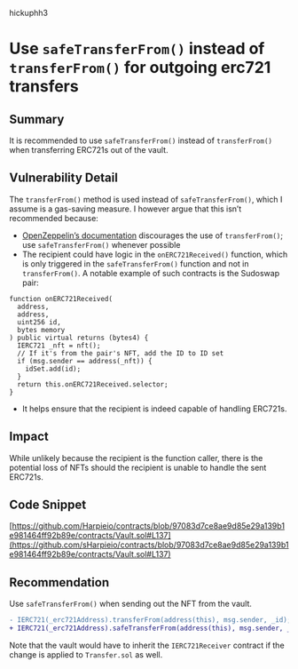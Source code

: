 hickuphh3
# Use `safeTransferFrom()` instead of `transferFrom()` for outgoing erc721 transfers

## Summary

It is recommended to use `safeTransferFrom()` instead of `transferFrom()` when transferring ERC721s out of the vault.

## Vulnerability Detail

The `transferFrom()` method is used instead of `safeTransferFrom()`, which I assume is a gas-saving measure. I however argue that this isn’t recommended because:

- [OpenZeppelin’s documentation](https://docs.openzeppelin.com/contracts/4.x/api/token/erc721#IERC721-transferFrom-address-address-uint256-) discourages the use of `transferFrom()`; use `safeTransferFrom()` whenever possible
- The recipient could have logic in the `onERC721Received()` function, which is only triggered in the `safeTransferFrom()` function and not in `transferFrom()`. A notable example of such contracts is the Sudoswap pair:

```solidity
function onERC721Received(
  address,
  address,
  uint256 id,
  bytes memory
) public virtual returns (bytes4) {
  IERC721 _nft = nft();
  // If it's from the pair's NFT, add the ID to ID set
  if (msg.sender == address(_nft)) {
    idSet.add(id);
  }
  return this.onERC721Received.selector;
}
```

- It helps ensure that the recipient is indeed capable of handling ERC721s.

## Impact

While unlikely because the recipient is the function caller, there is the potential loss of NFTs should the recipient is unable to handle the sent ERC721s.

## Code Snippet

[https://github.com/Harpieio/contracts/blob/97083d7ce8ae9d85e29a139b1e981464ff92b89e/contracts/Vault.sol#L137](https://github.com/sHarpieio/contracts/blob/97083d7ce8ae9d85e29a139b1e981464ff92b89e/contracts/Vault.sol#L137)

## Recommendation

Use `safeTransferFrom()` when sending out the NFT from the vault.

```diff
- IERC721(_erc721Address).transferFrom(address(this), msg.sender, _id);
+ IERC721(_erc721Address).safeTransferFrom(address(this), msg.sender, _id);
```

Note that the vault would have to inherit the `IERC721Receiver` contract if the change is applied to `Transfer.sol` as well.